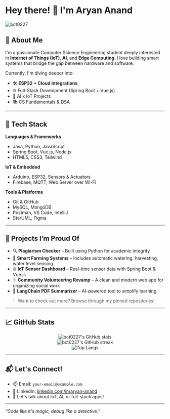 # Hey there! 👋 I'm Aryan Anand

<p align="left">
  <img src="https://komarev.com/ghpvc/?username=bct0227&label=Profile%20views&color=0e75b6&style=flat" alt="bct0227" />
</p>

## 🚀 About Me
I'm a passionate Computer Science Engineering student deeply interested in **Internet of Things (IoT)**, **AI**, and **Edge Computing**. I love building smart systems that bridge the gap between hardware and software.

Currently, I'm diving deeper into:
- 🛠️ **ESP32 + Cloud Integrations**
- 🌐 Full-Stack Development (Spring Boot + Vue.js)
- 🧠 AI x IoT Projects
- 📚 CS Fundamentals & DSA

---

## 🔧 Tech Stack

**Languages & Frameworks**
- Java, Python, JavaScript
- Spring Boot, Vue.js, Node.js
- HTML5, CSS3, Tailwind

**IoT & Embedded**
- Arduino, ESP32, Sensors & Actuators
- Firebase, MQTT, Web Server over Wi-Fi

**Tools & Platforms**
- Git & GitHub
- MySQL, MongoDB
- Postman, VS Code, IntelliJ
- StarUML, Figma

---

## 🧩 Projects I’m Proud Of

- 🔍 **Plagiarism Checker** – Built using Python for academic integrity
- 🌱 **Smart Farming Systems** – Includes automatic watering, harvesting, water level sensing
- 🌐 **IoT Sensor Dashboard** – Real-time sensor data with Spring Boot & Vue.js
- ✨ **Community Volunteering Revamp** – A clean and modern web app for organizing social work
- 📘 **LangChain PDF Summarizer** – AI-powered tool to simplify learning

> Want to check out more? Browse through my pinned repositories!

---

## 📈 GitHub Stats

<p align="center">
  <img src="https://github-readme-stats.vercel.app/api?username=bct0227&show_icons=true&theme=tokyonight" alt="bct0227's GitHub stats" />
  <br />
  <img src="https://github-readme-streak-stats.herokuapp.com/?user=bct0227&theme=tokyonight" alt="bct0227's GitHub streak" />
  <br />
  <img src="https://github-readme-stats.vercel.app/api/top-langs/?username=bct0227&layout=compact&theme=tokyonight" alt="Top Langs" />
</p>

---

## 📬 Let's Connect!

- 📫 Email: `your-email@example.com`
- 🔗 LinkedIn: [linkedin.com/in/aryan-anand](https://www.linkedin.com/in/your-link)
- 💬 Let's talk about IoT, AI, or full-stack apps!

---

_“Code like it's magic, debug like a detective.”_

